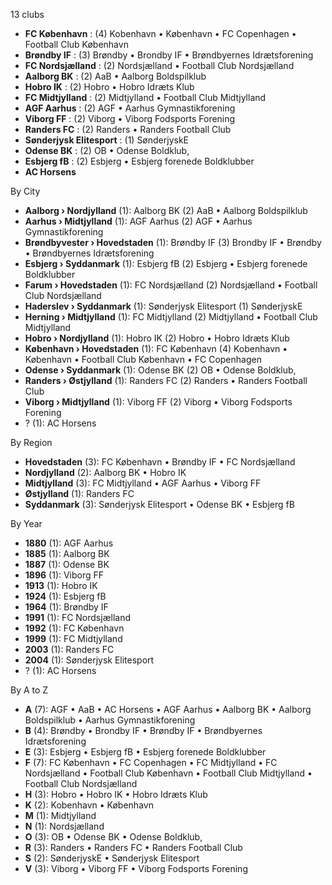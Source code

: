 13 clubs

- **FC København** : (4) Kobenhavn • København • FC Copenhagen • Football Club København
- **Brøndby IF** : (3) Brøndby • Brondby IF • Brøndbyernes Idrætsforening
- **FC Nordsjælland** : (2) Nordsjælland • Football Club Nordsjælland
- **Aalborg BK** : (2) AaB • Aalborg Boldspilklub
- **Hobro IK** : (2) Hobro • Hobro Idræts Klub
- **FC Midtjylland** : (2) Midtjylland • Football Club Midtjylland
- **AGF Aarhus** : (2) AGF • Aarhus Gymnastikforening
- **Viborg FF** : (2) Viborg • Viborg Fodsports Forening
- **Randers FC** : (2) Randers • Randers Football Club
- **Sønderjysk Elitesport** : (1) SønderjyskE
- **Odense BK** : (2) OB • Odense Boldklub,
- **Esbjerg fB** : (2) Esbjerg • Esbjerg forenede Boldklubber
- **AC Horsens**




By City

- **Aalborg › Nordjylland** (1): Aalborg BK  (2) AaB • Aalborg Boldspilklub
- **Aarhus › Midtjylland** (1): AGF Aarhus  (2) AGF • Aarhus Gymnastikforening
- **Brøndbyvester › Hovedstaden** (1): Brøndby IF  (3) Brondby IF • Brøndby • Brøndbyernes Idrætsforening
- **Esbjerg › Syddanmark** (1): Esbjerg fB  (2) Esbjerg • Esbjerg forenede Boldklubber
- **Farum › Hovedstaden** (1): FC Nordsjælland  (2) Nordsjælland • Football Club Nordsjælland
- **Haderslev › Syddanmark** (1): Sønderjysk Elitesport  (1) SønderjyskE
- **Herning › Midtjylland** (1): FC Midtjylland  (2) Midtjylland • Football Club Midtjylland
- **Hobro › Nordjylland** (1): Hobro IK  (2) Hobro • Hobro Idræts Klub
- **København › Hovedstaden** (1): FC København  (4) Kobenhavn • København • Football Club København • FC Copenhagen
- **Odense › Syddanmark** (1): Odense BK  (2) OB • Odense Boldklub,
- **Randers › Østjylland** (1): Randers FC  (2) Randers • Randers Football Club
- **Viborg › Midtjylland** (1): Viborg FF  (2) Viborg • Viborg Fodsports Forening
- ? (1): AC Horsens 




By Region

- **Hovedstaden** (3):   FC København • Brøndby IF • FC Nordsjælland
- **Nordjylland** (2):   Aalborg BK • Hobro IK
- **Midtjylland** (3):   FC Midtjylland • AGF Aarhus • Viborg FF
- **Østjylland** (1):   Randers FC
- **Syddanmark** (3):   Sønderjysk Elitesport • Odense BK • Esbjerg fB




By Year

- **1880** (1):   AGF Aarhus
- **1885** (1):   Aalborg BK
- **1887** (1):   Odense BK
- **1896** (1):   Viborg FF
- **1913** (1):   Hobro IK
- **1924** (1):   Esbjerg fB
- **1964** (1):   Brøndby IF
- **1991** (1):   FC Nordsjælland
- **1992** (1):   FC København
- **1999** (1):   FC Midtjylland
- **2003** (1):   Randers FC
- **2004** (1):   Sønderjysk Elitesport
- ? (1):   AC Horsens






By A to Z

- **A** (7): AGF • AaB • AC Horsens • AGF Aarhus • Aalborg BK • Aalborg Boldspilklub • Aarhus Gymnastikforening
- **B** (4): Brøndby • Brondby IF • Brøndby IF • Brøndbyernes Idrætsforening
- **E** (3): Esbjerg • Esbjerg fB • Esbjerg forenede Boldklubber
- **F** (7): FC København • FC Copenhagen • FC Midtjylland • FC Nordsjælland • Football Club København • Football Club Midtjylland • Football Club Nordsjælland
- **H** (3): Hobro • Hobro IK • Hobro Idræts Klub
- **K** (2): Kobenhavn • København
- **M** (1): Midtjylland
- **N** (1): Nordsjælland
- **O** (3): OB • Odense BK • Odense Boldklub,
- **R** (3): Randers • Randers FC • Randers Football Club
- **S** (2): SønderjyskE • Sønderjysk Elitesport
- **V** (3): Viborg • Viborg FF • Viborg Fodsports Forening





